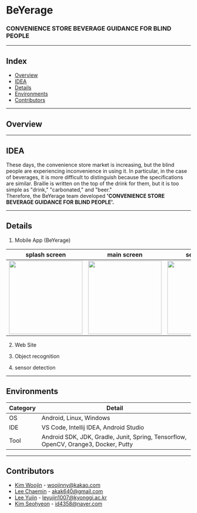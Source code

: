 # BeYerage

### CONVENIENCE STORE BEVERAGE GUIDANCE FOR BLIND PEOPLE


---

## Index
  - [Overview](#Overview)
  - [IDEA](#IDEA) 
  - [Details](#Details)
  - [Environments](#Environments)
  - [Contributors](#Contributors)

---

## Overview
<!-- 동영상 넣기 -->

---

## IDEA

 These days, the convenience store market is increasing, but the blind people are experiencing inconvenience in using it. 
In particular, in the case of beverages, it is more difficult to distinguish because the specifications are similar. 
Braille is written on the top of the drink for them, but it is too simple as "drink," "carbonated," and "beer."  
Therefore, the BeYerage team developed **'CONVENIENCE STORE BEVERAGE GUIDANCE FOR BLIND PEOPLE'.**  


---

## Details

1. Mobile App (BeYerage)

| splash screen | main screen | service start |
| ------ | ------ | ------ |
| <img src="https://user-images.githubusercontent.com/59291066/139797106-0dac7bce-a265-449d-8cf2-8ff9e54d6395.jpg" width=200> | <img src="https://user-images.githubusercontent.com/59291066/139797213-a60b07eb-fd73-436f-8f3d-e91008a0f76a.jpg" width=200> | <img src="https://user-images.githubusercontent.com/59291066/139797141-6fc90f8a-7982-47b1-ad10-bc5be1c2f044.jpg" width=200> |  


2. Web Site


3. Object recognition


4. sensor detection


---

## Environments

| Category | Detail |
| ------ | ------ |
| OS | Android, Linux, Windows |
| IDE | VS Code, Intellij IDEA, Android Studio |
| Tool | Android SDK, JDK, Gradle, Junit, Spring, Tensorflow, OpenCV, Orange3, Docker, Putty |

---

## Contributors
  - [Kim Woojin](https://github.com/woojin1027) - <woojinny@kakao.com>
  - [Lee Chaemin](https://github.com/CokeLee777) - <akak640@gmail.com>
  - [Lee Yujin](https://github.com/lmyourGenie) - <leyujin1007@kyonggi.ac.kr>
  - [Kim Seohyeon](https://github.com/se-ize) - <id4358@naver.com>